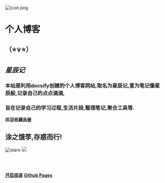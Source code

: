 ![icon.png](https://pic.rmb.bdstatic.com/bjh/96617aa1110279c1891150434f37b17e.png)

# **个人博客**
## （⭐∨⭐）
## *星辰记*

### 本站是利用docsify创建的个人博客网站,取名为**星辰记**,意为笔记像星辰般,记录自己的点点滴滴,
### 旨在记录自己的学习过程,生活片段,整理笔记,聚合工具等.
**欢迎收藏品鉴**

## **涂之饿莩,存惑而行!**

![stars](https://badgen.net/github/stars/eddlys/eddlys.github.io?icon=github&color=4ab8a1)
![](https://img.shields.io/badge/bilibili-%E5%B9%B2%E6%9D%AF%F0%9F%8D%BB-pink)

<br>

<span id="busuanzi_container_site_pv" style='display:none'>
    👀 本站总访问量：<span id="busuanzi_value_site_pv"></span> 次
</span>
<span id="busuanzi_container_site_uv" style='display:none'>
    | 🚴‍♂️ 本站总访客数：<span id="busuanzi_value_site_uv"></span> 人
</span>

<br>


[**开启阅读**](README.md)
[**Github Pages**](https://eddlys.github.io)


